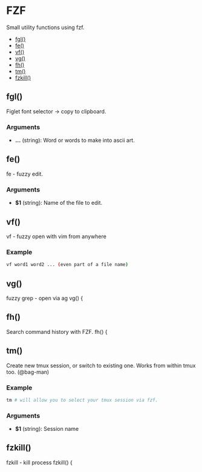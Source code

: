 # FZF

Small utility functions using fzf.

* [fgl()](#fgl)
* [fe()](#fe)
* [vf()](#vf)
* [vg()](#vg)
* [fh()](#fh)
* [tm()](#tm)
* [fzkill()](#fzkill)


## fgl()

Figlet font selector -> copy to clipboard.

### Arguments

* **...** (string): Word or words to make into ascii art.

## fe()

fe - fuzzy edit.

### Arguments

* **$1** (string): Name of the file to edit.

## vf()

vf - fuzzy open with vim from anywhere

### Example

```bash
vf word1 word2 ... (even part of a file name)
```

## vg()

fuzzy grep - open via ag
vg() {
## fh()

Search command history with FZF.
fh() {
## tm()

Create new tmux session, or switch to existing one. Works from within tmux too. (@bag-man)

### Example

```bash
tm # will allow you to select your tmux session via fzf.
```

### Arguments

* **$1** (string): Session name

## fzkill()

fzkill - kill process
fzkill() {
